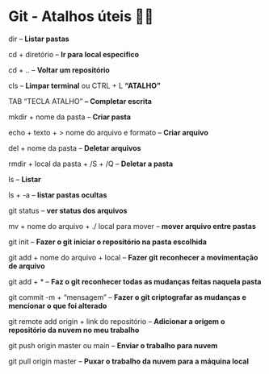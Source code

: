 # Git - Atalhos úteis :man_technologist:

dir – **Listar pastas**

cd + diretório – **Ir para local especifico** 

cd + .. – **Voltar um repositório** 

cls – **Limpar terminal** ou CTRL + L **“ATALHO”**

TAB “TECLA ATALHO” **– Completar escrita**

mkdir + nome da pasta – **Criar pasta** 

echo + texto + > nome do arquivo e formato – **Criar arquivo**

del + nome da pasta – **Deletar arquivos** 

rmdir + local da pasta + /S + /Q – **Deletar a pasta**

ls – **Listar** 

ls + -a – **listar pastas ocultas**

git status – **ver status dos arquivos**

mv + nome do arquivo + ./ local para mover – **mover arquivo entre pastas**

git init – **Fazer o git iniciar o repositório na pasta escolhida**

git add + nome do arquivo + local – **Fazer git reconhecer a movimentação de arquivo**

git add + * – **Faz o git reconhecer todas as mudanças feitas naquela pasta**

git commit -m + “mensagem” – **Fazer o git criptografar as mudanças e mencionar o que foi alterado**

git remote add origin + link do repositório – **Adicionar a origem o repositório da nuvem no meu trabalho**

git push origin master ou main – **Enviar o trabalho para nuvem**

git pull origin master – **Puxar o trabalho da nuvem para a máquina local**

